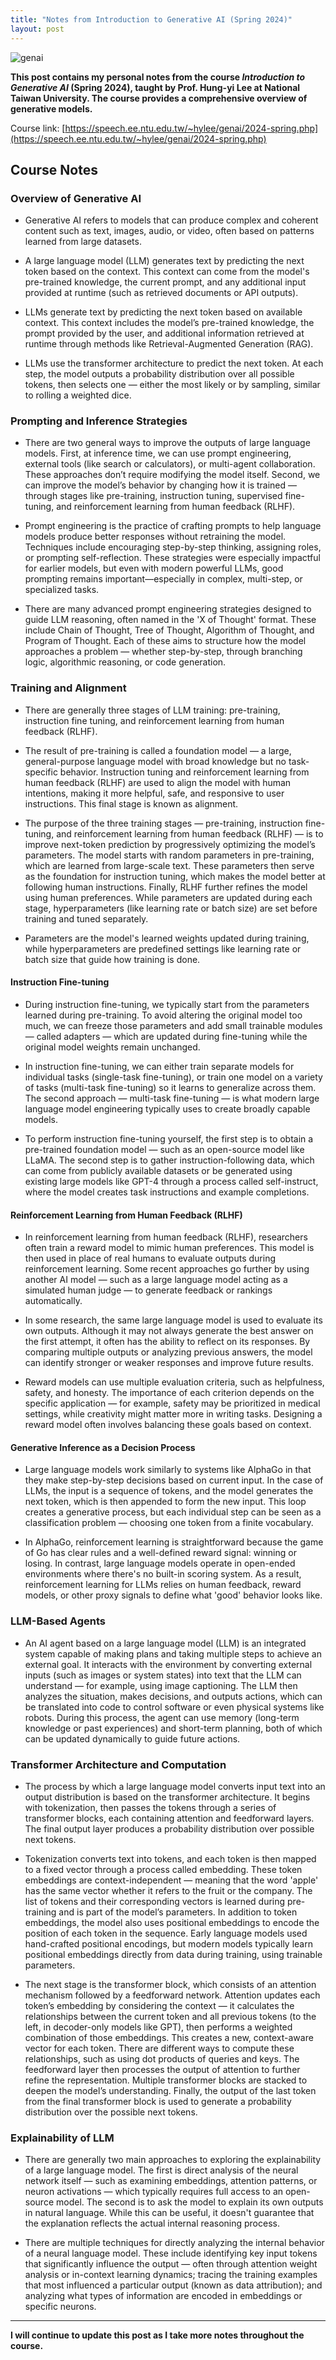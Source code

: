 ```yaml
---
title: "Notes from Introduction to Generative AI (Spring 2024)"
layout: post
---
```


![genai](/assets/img/20250623/genai_course.jpg)

**This post contains my personal notes from the course *Introduction to Generative AI* (Spring 2024), taught by Prof. Hung-yi Lee at National Taiwan University. The course provides a comprehensive overview of generative models.**  

Course link: [https://speech.ee.ntu.edu.tw/~hylee/genai/2024-spring.php](https://speech.ee.ntu.edu.tw/~hylee/genai/2024-spring.php)

## Course Notes

### Overview of Generative AI

- Generative AI refers to models that can produce complex and coherent content such as text, images, audio, or video, often based on patterns learned from large datasets.

- A large language model (LLM) generates text by predicting the next token based on the context. This context can come from the model's pre-trained knowledge, the current prompt, and any additional input provided at runtime (such as retrieved documents or API outputs).

- LLMs generate text by predicting the next token based on available context. This context includes the model’s pre-trained knowledge, the prompt provided by the user, and additional information retrieved at runtime through methods like Retrieval-Augmented Generation (RAG).

- LLMs use the transformer architecture to predict the next token. At each step, the model outputs a probability distribution over all possible tokens, then selects one — either the most likely or by sampling, similar to rolling a weighted dice.

### Prompting and Inference Strategies

- There are two general ways to improve the outputs of large language models. First, at inference time, we can use prompt engineering, external tools (like search or calculators), or multi-agent collaboration. These approaches don’t require modifying the model itself. Second, we can improve the model’s behavior by changing how it is trained — through stages like pre-training, instruction tuning, supervised fine-tuning, and reinforcement learning from human feedback (RLHF).

- Prompt engineering is the practice of crafting prompts to help language models produce better responses without retraining the model. Techniques include encouraging step-by-step thinking, assigning roles, or prompting self-reflection. These strategies were especially impactful for earlier models, but even with modern powerful LLMs, good prompting remains important—especially in complex, multi-step, or specialized tasks.

- There are many advanced prompt engineering strategies designed to guide LLM reasoning, often named in the 'X of Thought' format. These include Chain of Thought, Tree of Thought, Algorithm of Thought, and Program of Thought. Each of these aims to structure how the model approaches a problem — whether step-by-step, through branching logic, algorithmic reasoning, or code generation.


### Training and Alignment

- There are generally three stages of LLM training: pre-training, instruction fine tuning, and reinforcement learning from human feedback (RLHF).

- The result of pre-training is called a foundation model — a large, general-purpose language model with broad knowledge but no task-specific behavior. Instruction tuning and reinforcement learning from human feedback (RLHF) are used to align the model with human intentions, making it more helpful, safe, and responsive to user instructions. This final stage is known as alignment.

- The purpose of the three training stages — pre-training, instruction fine-tuning, and reinforcement learning from human feedback (RLHF) — is to improve next-token prediction by progressively optimizing the model’s parameters. The model starts with random parameters in pre-training, which are learned from large-scale text. These parameters then serve as the foundation for instruction tuning, which makes the model better at following human instructions. Finally, RLHF further refines the model using human preferences. While parameters are updated during each stage, hyperparameters (like learning rate or batch size) are set before training and tuned separately.

- Parameters are the model's learned weights updated during training, while hyperparameters are predefined settings like learning rate or batch size that guide how training is done.

#### Instruction Fine-tuning

- During instruction fine-tuning, we typically start from the parameters learned during pre-training. To avoid altering the original model too much, we can freeze those parameters and add small trainable modules — called adapters — which are updated during fine-tuning while the original model weights remain unchanged.

- In instruction fine-tuning, we can either train separate models for individual tasks (single-task fine-tuning), or train one model on a variety of tasks (multi-task fine-tuning) so it learns to generalize across them. The second approach — multi-task fine-tuning — is what modern large language model engineering typically uses to create broadly capable models.

- To perform instruction fine-tuning yourself, the first step is to obtain a pre-trained foundation model — such as an open-source model like LLaMA. The second step is to gather instruction-following data, which can come from publicly available datasets or be generated using existing large models like GPT-4 through a process called self-instruct, where the model creates task instructions and example completions.

#### Reinforcement Learning from Human Feedback (RLHF)

- In reinforcement learning from human feedback (RLHF), researchers often train a reward model to mimic human preferences. This model is then used in place of real humans to evaluate outputs during reinforcement learning. Some recent approaches go further by using another AI model — such as a large language model acting as a simulated human judge — to generate feedback or rankings automatically.

- In some research, the same large language model is used to evaluate its own outputs. Although it may not always generate the best answer on the first attempt, it often has the ability to reflect on its responses. By comparing multiple outputs or analyzing previous answers, the model can identify stronger or weaker responses and improve future results.

- Reward models can use multiple evaluation criteria, such as helpfulness, safety, and honesty. The importance of each criterion depends on the specific application — for example, safety may be prioritized in medical settings, while creativity might matter more in writing tasks. Designing a reward model often involves balancing these goals based on context.

#### Generative Inference as a Decision Process

- Large language models work similarly to systems like AlphaGo in that they make step-by-step decisions based on current input. In the case of LLMs, the input is a sequence of tokens, and the model generates the next token, which is then appended to form the new input. This loop creates a generative process, but each individual step can be seen as a classification problem — choosing one token from a finite vocabulary.

- In AlphaGo, reinforcement learning is straightforward because the game of Go has clear rules and a well-defined reward signal: winning or losing. In contrast, large language models operate in open-ended environments where there's no built-in scoring system. As a result, reinforcement learning for LLMs relies on human feedback, reward models, or other proxy signals to define what 'good' behavior looks like.

### LLM-Based Agents

- An AI agent based on a large language model (LLM) is an integrated system capable of making plans and taking multiple steps to achieve an external goal. It interacts with the environment by converting external inputs (such as images or system states) into text that the LLM can understand — for example, using image captioning. The LLM then analyzes the situation, makes decisions, and outputs actions, which can be translated into code to control software or even physical systems like robots. During this process, the agent can use memory (long-term knowledge or past experiences) and short-term planning, both of which can be updated dynamically to guide future actions.

### Transformer Architecture and Computation

- The process by which a large language model converts input text into an output distribution is based on the transformer architecture. It begins with tokenization, then passes the tokens through a series of transformer blocks, each containing attention and feedforward layers. The final output layer produces a probability distribution over possible next tokens.

- Tokenization converts text into tokens, and each token is then mapped to a fixed vector through a process called embedding. These token embeddings are context-independent — meaning that the word 'apple' has the same vector whether it refers to the fruit or the company. The list of tokens and their corresponding vectors is learned during pre-training and is part of the model’s parameters. In addition to token embeddings, the model also uses positional embeddings to encode the position of each token in the sequence. Early language models used hand-crafted positional encodings, but modern models typically learn positional embeddings directly from data during training, using trainable parameters.

- The next stage is the transformer block, which consists of an attention mechanism followed by a feedforward network. Attention updates each token’s embedding by considering the context — it calculates the relationships between the current token and all previous tokens (to the left, in decoder-only models like GPT), then performs a weighted combination of those embeddings. This creates a new, context-aware vector for each token. There are different ways to compute these relationships, such as using dot products of queries and keys. The feedforward layer then processes the output of attention to further refine the representation. Multiple transformer blocks are stacked to deepen the model’s understanding. Finally, the output of the last token from the final transformer block is used to generate a probability distribution over the possible next tokens.

### Explainability of LLM

- There are generally two main approaches to exploring the explainability of a large language model. The first is direct analysis of the neural network itself — such as examining embeddings, attention patterns, or neuron activations — which typically requires full access to an open-source model. The second is to ask the model to explain its own outputs in natural language. While this can be useful, it doesn't guarantee that the explanation reflects the actual internal reasoning process.

- There are multiple techniques for directly analyzing the internal behavior of a neural language model. These include identifying key input tokens that significantly influence the output — often through attention weight analysis or in-context learning dynamics; tracing the training examples that most influenced a particular output (known as data attribution); and analyzing what types of information are encoded in embeddings or specific neurons.

---

**I will continue to update this post as I take more notes throughout the course.**
